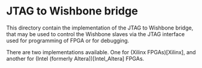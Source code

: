 # JTAG to Wishbone bridge

This directory contain the implementation of the JTAG to Wishbone
bridge, that may be used to control the Wishbone slaves via
the JTAG interface used for programming of FPGA or for debugging.

There are two implementations available. One for (Xilinx FPGAs)[Xilinx], and another for (Intel (formerly Altera))[Intel_Altera] FPGAs.
